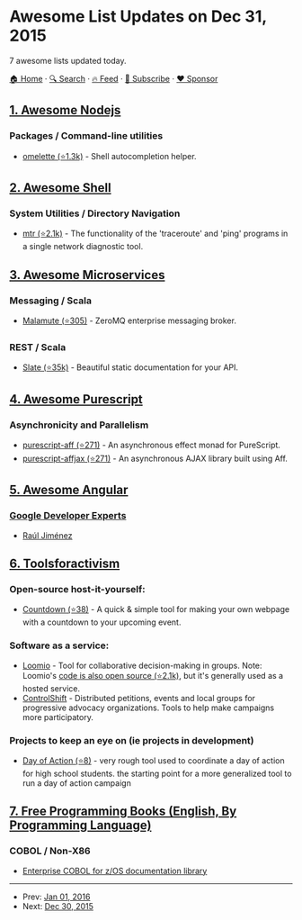 # Awesome List Updates on Dec 31, 2015

7 awesome lists updated today.

[🏠 Home](/README.md) · [🔍 Search](https://www.trackawesomelist.com/search/) · [🔥 Feed](https://www.trackawesomelist.com/rss.xml) · [📮 Subscribe](https://trackawesomelist.us17.list-manage.com/subscribe?u=d2f0117aa829c83a63ec63c2f&id=36a103854c) · [❤️  Sponsor](https://github.com/sponsors/theowenyoung)



## [1. Awesome Nodejs](/content/sindresorhus/awesome-nodejs/README.md)

### Packages / Command-line utilities

*   [omelette (⭐1.3k)](https://github.com/f/omelette) - Shell autocompletion helper.

## [2. Awesome Shell](/content/alebcay/awesome-shell/README.md)

### System Utilities / Directory Navigation

*   [mtr (⭐2.1k)](https://github.com/traviscross/mtr) - The functionality of the 'traceroute' and 'ping' programs in a single network diagnostic tool.

## [3. Awesome Microservices](/content/mfornos/awesome-microservices/README.md)

### Messaging / Scala

*   [Malamute (⭐305)](https://github.com/zeromq/malamute) - ZeroMQ enterprise messaging broker.

### REST / Scala

*   [Slate (⭐35k)](https://github.com/tripit/slate) - Beautiful static documentation for your API.

## [4. Awesome Purescript](/content/passy/awesome-purescript/README.md)

### Asynchronicity and Parallelism

*   [purescript-aff (⭐271)](https://github.com/slamdata/purescript-aff) - An asynchronous effect monad for PureScript.
*   [purescript-affjax (⭐271)](https://github.com/slamdata/purescript-aff) - An asynchronous AJAX library built using Aff.

## [5. Awesome Angular](/content/PatrickJS/awesome-angular/README.md)

### [Google Developer Experts](https://developers.google.com/experts/all/technology/web-technologies)

*   [Raúl Jiménez](https://twitter.com/elecash/)

## [6. Toolsforactivism](/content/drewrwilson/toolsforactivism/README.md)

### Open-source host-it-yourself:

*   [Countdown (⭐38)](https://github.com/drewrwilson/countdown) - A quick & simple tool for making your own webpage with a countdown to your upcoming event.

### Software as a service:

*   [Loomio](https://www.loomio.org/) - Tool for collaborative decision-making in groups. Note: Loomio's [code is also open source (⭐2.1k)](https://github.com/loomio/loomio), but it's generally used as a hosted service.
*   [ControlShift](https://www.controlshiftlabs.com/) - Distributed petitions, events and local groups for progressive advocacy organizations. Tools to help make campaigns more participatory.

### Projects to keep an eye on (ie projects in development)

*   [Day of Action (⭐8)](https://github.com/handsupwalkout/handsupwalkout.github.io) - very rough tool used to coordinate a day of action for high school students. the starting point for a more generalized tool to run a day of action campaign

## [7. Free Programming Books (English, By Programming Language)](/content/EbookFoundation/free-programming-books/README.md)

### COBOL / Non-X86

*   [Enterprise COBOL for z/OS documentation library](http://www-01.ibm.com/support/docview.wss?uid=swg27036733)

---

- Prev: [Jan 01, 2016](/content/2016/01/01/README.md)
- Next: [Dec 30, 2015](/content/2015/12/30/README.md)